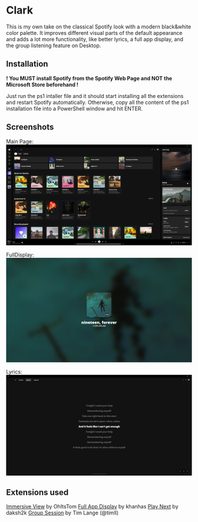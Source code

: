 # Clark

This is my own take on the classical Spotify look with a modern black&white color palette. It improves different visual parts of the default appearance and adds a lot more functionality, like better lyrics, a full app display, and the group listening feature on Desktop.

## Installation

**! You MUST install Spotify from the Spotify Web Page and NOT the Microsoft Store beforehand !**

Just run the ps1 intaller file and it should start installing all the extensions and restart Spotify automatically.
Otherwise, copy all the content of the ps1 installation file into a PowerShell window and hit ENTER.

## Screenshots

Main Page:
![App Screenshot](/Screenshots/Spotify/MainPage.png?raw=true "Main Page")

FullDisplay:
![App Screenshot](/Screenshots/Spotify/FullDisplay.png?raw=true "FullAppDisplay")

Lyrics:
![App Screenshot](/Screenshots/Spotify/Lyrics.png?raw=true "Lyrics")

## Extensions used

[Immersive View](https://github.com/ohitstom/spicetify-extensions/tree/main/immersiveView) by OhItsTom
[Full App Display](https://github.com/huhridge/huh-spicetify-extensions/tree/main/fullAppDisplayModified) by khanhas
[Play Next](https://github.com/daksh2k/Spicetify-stuff/blob/master/Extensions/playNext.js) by daksh2k
[Group Session](https://github.com/timll/spotify-group-session) by Tim Lange (@timll)
